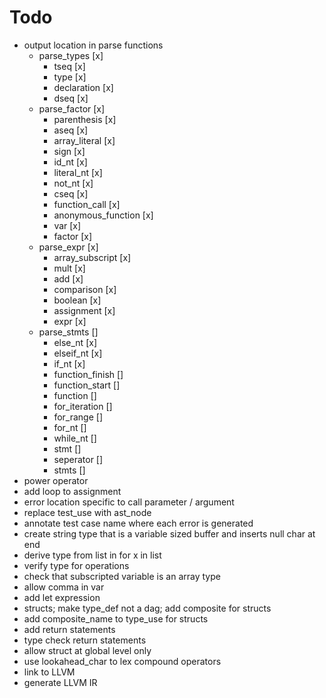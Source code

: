 # Todo
* output location in parse functions
  * parse_types [x]
    * tseq [x]
    * type [x]
    * declaration [x]
    * dseq [x]
  * parse_factor [x]
    * parenthesis [x]
    * aseq [x]
    * array_literal [x]
    * sign [x]
    * id_nt [x]
    * literal_nt [x]
    * not_nt [x]
    * cseq [x]
    * function_call [x]
    * anonymous_function [x]
    * var [x]
    * factor [x]
  * parse_expr [x]
    * array_subscript [x]
    * mult [x]
    * add [x]
    * comparison [x]
    * boolean [x]
    * assignment [x]
    * expr [x]
  * parse_stmts []
    * else_nt [x]
    * elseif_nt [x]
    * if_nt [x]
    * function_finish []
    * function_start []
    * function []
    * for_iteration []
    * for_range []
    * for_nt []
    * while_nt []
    * stmt []
    * seperator []
    * stmts []
* power operator
* add loop to assignment
* error location specific to call parameter / argument
* replace test_use with ast_node
* annotate test case name where each error is generated
* create string type that is a variable sized buffer and inserts null char at end
* derive type from list in for x in list
* verify type for operations
* check that subscripted variable is an array type
* allow comma in var
* add let expression
* structs; make type_def not a dag; add composite for structs
* add composite_name to type_use for structs
* add return statements
* type check return statements
* allow struct at global level only
* use lookahead_char to lex compound operators
* link to LLVM
* generate LLVM IR
